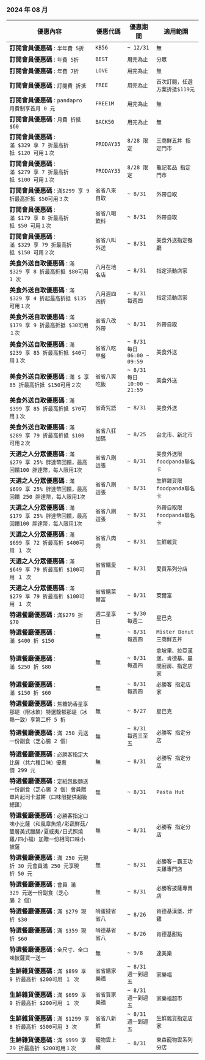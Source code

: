 
###  2024 年 08 月
| 優惠內容 | 優惠代碼 | 優惠期間 | 適用範圍 |
| --- | --- | --- | --- |
|**訂閱會員優惠碼** : ```半年費 5折```|```KB56```|```~ 12/31```|```無```|
|**訂閱會員優惠碼** : ```年費 5折```|```BEST```|```用完為止```|```分眾```|
|**訂閱會員優惠碼** : ```年費 7折```|```LOVE```|```用完為止```|```無```|
|**訂閱會員優惠碼** : ```訂閱費 折抵```|```FREE```|```用完為止```|```首次訂閱，任選方案折抵$119元```|
|**訂閱會員優惠碼** : ```pandapro 月費制享首月 0 元```|```FREE1M```|```用完為止```|```無```|
|**訂閱會員優惠碼** : ```月費 折抵 $60```|```BACK50```|```用完為止```|```無```|
|**訂閱會員優惠碼** : ```滿 $329 享 7 折最高折抵 $120 可用１次```|```PRODAY35```|```8/28 限定```|```三商鮮五丼 指定門市```|
|**訂閱會員優惠碼** : ```滿 $279 享 7 折最高折抵 $100 可用１次```|```PRODAY35```|```8/28 限定```|```龜記茗品 指定門市```|
|**訂閱會員優惠碼** : ```滿$299 享 9 折最高折抵 $50可用３次```|```省省八來自取```|```~ 8/31```|```外帶自取```|
|**訂閱會員優惠碼** : ```滿 $179 享 8 折最高折抵 $50 可用１次```|```省省八喝飲料```|```~ 8/31```|```外帶自取```|
|**訂閱會員優惠碼** : ```滿 $329 享 79 折最高折抵 $150 可用２次```|```省省八叫外送```|```~ 8/31```|```美食外送指定餐廳```|
|**美食外送自取優惠碼** : ```滿 $329 享 8 折最高折抵 $80可用 1 次```|```八月在地名店```|```~ 8/31```|```指定活動店家```|
|**美食外送自取優惠碼** : ```滿 $329 享 4 折起最高折抵 $135可用１次```|```八月週四四折```|```~ 8/31 每週四```|```指定活動店家```|
|**美食外送自取優惠碼** : ```滿 $179 享 9 折最高折抵 $30可用１次```|```省省八改外帶```|```~ 8/31```|```外帶自取```|
|**美食外送自取優惠碼** : ```滿 $239 享 85 折最高折抵 $40可用１次```|```省省八吃早餐```|```~ 8/31每日 06:00 ~ 09:59```|```美食外送```|
|**美食外送自取優惠碼** : ```滿 $ 享 85 折最高折抵 $150可用２次```|```省省八爽吃飯```|```~ 8/31每日 10:00 ~ 21:59```|```美食外送```|
|**美食外送自取優惠碼** : ```滿 $399 享 85 折最高折抵 $70可用１次```|```省奇咒語```|```~ 8/31```|```美食外送```|
|**美食外送自取優惠碼** : ```滿 $289 享 79 折最高折抵 $100可用２次```|```省省八狂加碼```|```~ 8/25```|```台北市、新北市```|
|**天選之人分眾優惠碼** : ```滿 $279 享 25% 胖達幣回饋，最高回饋100 胖達幣，每人限用1次```|```省省八刷這張```|```~ 8/31```|```美食外送限foodpanda聯名卡```|
|**天選之人分眾優惠碼** : ```滿 $699 享 25% 胖達幣回饋，最高回饋 250 胖達幣，每人限用1次```|```省省八刷這張```|```~ 8/31```|```生鮮雜貨限foodpanda聯名卡```|
|**天選之人分眾優惠碼** : ```滿 $179 享 25% 胖達幣回饋，最高回饋100 胖達幣，每人限用1次```|```省省八刷這張```|```~ 8/31```|```外帶自取限foodpanda聯名卡```|
|**天選之人分眾優惠碼** : ```滿 $699 享 72 折最高折 $400可用 １ 次```|```省省八肉肉```|```~ 8/31```|```生鮮雜貨```|
|**天選之人分眾優惠碼** : ```滿 $649 享 79 折最高折 $100可用 １ 次```|```省省購愛買```|```~ 8/31```|```愛買系列分店```|
|**天選之人分眾優惠碼** : ```滿 $279 享 79 折最高折 $100可用 １ 次```|```省省購萊爾富```|```~ 8/31```|```萊爾富```|
|**特選餐廳優惠碼** : ```滿$279 折 $70```|```週二星享日```|```~ 9/30 每週二```|```星巴克```|
|**特選餐廳優惠碼** : ```滿 $400 折 $150```|```無```|```~ 8/31 每週四```|```Mister Donut三商鮮五丼```|
|**特選餐廳優惠碼** : ```滿 $250 折 $80```|```無```|```~ 8/31 每週四```|```拿坡里、拉亞漢堡、肯德基、晨間廚房、指定店家```|
|**特選餐廳優惠碼** : ```滿 $150 折 $60```|```無```|```~ 8/31 每週四```|```必勝客 指定店家```|
|**特選餐廳優惠碼** : ```焦糖奶香星享那堤（限冰飲）特選馥郁那堤（冰熱一致）享第二杯 5 折```|```無```|```~ 8/27```|```星巴克```|
|**特選餐廳優惠碼** : ```滿 250 元送一份副食（芝心腸 2 個）```|```無```|```~ 8/31 每週三至五```|```必勝客 指定分店```|
|**特選餐廳優惠碼** : ```必勝客指定大比薩（共六種口味）優惠價 299 元```|```無```|```~ 8/31```|```必勝客 指定分店```|
|**特選餐廳優惠碼** : ```定紙包飯麵送一份副食（芝心腸 2 個）會員贈單片起司卡滋餅（口味限提供超級總匯）```|```無```|```~ 8/31```|```Pasta Hut```|
|**特選餐廳優惠碼** : ```必勝客指定口味小比薩（和風章魚燒/彩蔬鮮菇/雙層美式臘腸/夏威夷/日式照燒雞/四小福）加贈一份相同口味小披薩```|```無```|```~ 8/31```|```必勝客 指定分店```|
|**特選餐廳優惠碼** : ```滿 250 元現折 30 元會員滿 250 元享現折 50 元```|```無```|```~ 8/31```|```必勝客－霸王功夫雞專門店```|
|**特選餐廳優惠碼** : ```會員 滿329 元送一份副食（芝心腸 2 個）```|```無```|```~ 8/31```|```必勝客披薩專賣店```|
|**特選餐廳優惠碼** : ```滿 $279 現折 $30```|```啃蛋撻省省八```|```~ 8/26```|```肯德基漢堡、炸雞```|
|**特選餐廳優惠碼** : ```滿 $359 現折 $60```|```啃德基省省八```|```~ 8/26```|```肯德基甜點```|
|**特選餐廳優惠碼** : ```全尺寸、全口味披薩買一送一```|```無```|```~ 9/8```|```達美樂```|
|**生鮮雜貨優惠碼** : ```滿 $899 享 9 折最高折 $200可用 １ 次```|```省省購家樂福```|```~ 8/31 週一到週五```|```家樂福```|
|**生鮮雜貨優惠碼** : ```滿 $699 享 9 折最高折 $200可用 １ 次```|```省省買家樂福```|```~ 8/31 週一到週五```|```家樂福超市```|
|**生鮮雜貨優惠碼** : ```滿 $1299 享 8 折最高折 $500可用 3 次```|```省省八新鮮```|```~ 8/31 週一到週五```|```生鮮雜貨指定店家```|
|**生鮮雜貨優惠碼** : ```滿 $999 享 79 折最高折 $200可用１次```|```寵物雲上線```|```~ 8/31```|```東森寵物雲系列分店```|

